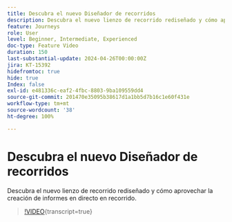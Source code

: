 ```yaml
---
title: Descubra el nuevo Diseñador de recorridos
description: Descubra el nuevo lienzo de recorrido rediseñado y cómo aprovechar la creación de informes en directo en recorrido.
feature: Journeys
role: User
level: Beginner, Intermediate, Experienced
doc-type: Feature Video
duration: 150
last-substantial-update: 2024-04-26T00:00:00Z
jira: KT-15392
hidefromtoc: true
hide: true
Index: false
exl-id: e481336c-eaf2-4fbc-8803-9ba109559dd4
source-git-commit: 201470e35095b38617d1a1bb5d7b16c1e60f431e
workflow-type: tm+mt
source-wordcount: '38'
ht-degree: 100%

---
```


# Descubra el nuevo Diseñador de recorridos

Descubra el nuevo lienzo de recorrido rediseñado y cómo aprovechar la creación de informes en directo en recorrido.

>[!VIDEO](https://video.tv.adobe.com/v/3428767/?learn=on){transcript=true}
